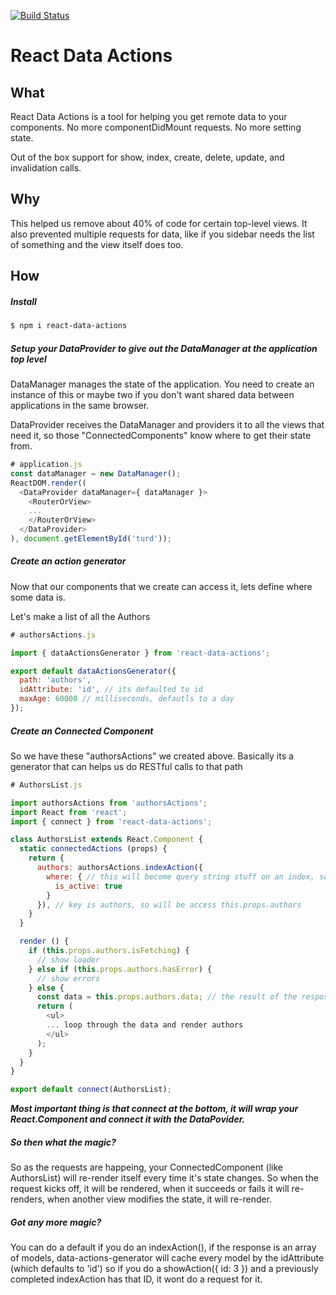 [![Build Status](https://travis-ci.org/nuvi/react-data-actions.svg)](https://travis-ci.org/nuvi/react-data-actions)
# React Data Actions

## What

React Data Actions is a tool for helping you get remote data to your components. No more componentDidMount requests. No more setting state.

Out of the box support for show, index, create, delete, update, and invalidation calls.

## Why

This helped us remove about 40% of code for certain top-level views. It also prevented multiple requests for data, like if you sidebar needs the list of something and the view itself does too.

## How

##### Install
```bash
$ npm i react-data-actions
```

##### Setup your DataProvider to give out the DataManager at the application top level
DataManager manages the state of the application. You need to create an instance of this or maybe two if you don't want shared data between applications in the same browser.

DataProvider receives the DataManager and providers it to all the views that need it, so those "ConnectedComponents" know where to get their state from.

```js
# application.js
const dataManager = new DataManager(); 
ReactDOM.render((
  <DataProvider dataManager={ dataManager }>
    <RouterOrView>
    ...
    </RouterOrView>
  </DataProvider>
), document.getElementById('turd'));
```


##### Create an action generator
Now that our components that we create can access it, lets define where some data is.

Let's make a list of all the Authors
```js
# authorsActions.js

import { dataActionsGenerator } from 'react-data-actions';

export default dataActionsGenerator({
  path: 'authors',
  idAttribute: 'id', // its defaulted to id
  maxAge: 60000 // milliseconds, defautls to a day
});
```

##### Create an Connected Component
So we have these "authorsActions" we created above. Basically its a generator that can helps us do RESTful calls to that path

```js
# AuthorsList.js

import authorsActions from 'authorsActions';
import React from 'react';
import { connect } from 'react-data-actions';

class AuthorsList extends React.Component {
  static connectedActions (props) {
    return {
      authors: authorsActions.indexAction({
        where: { // this will become query string stuff on an index, so /authors?is_active=1
          is_active: true
        }
      }), // key is authors, so will be access this.props.authors
    }
  }

  render () {
    if (this.props.authors.isFetching) {
      // show loader
    } else if (this.props.authors.hasError) {
      // show errors
    } else {
      const data = this.props.authors.data; // the result of the resposse
      return (
        <ul>
        ... loop through the data and render authors
        </ul>
      );
    }
  }
}

export default connect(AuthorsList);
```

***Most important thing is that connect at the bottom, it will wrap your React.Component and connect it with the DataPovider.***

##### So then what the magic?
So as the requests are happeing, your ConnectedComponent (like AuthorsList) will re-render itself every time it's state changes. So when the request kicks off, it will be rendered, when it succeeds or fails it will re-renders, when another view modifies the state, it will re-render.

##### Got any more magic?

You can do a default if you do an indexAction(), if the response is an array of models, data-actions-generator will cache every model by the idAttribute (which defaults to 'id') so if you do a showAction({ id: 3 }) and a previously completed indexAction has that ID, it wont do a request for it.


